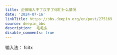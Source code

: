 ```yaml
---
title: 企微输入不了汉字了你们什么情况
date: '2024-07-16'
linkTitle: https://bbs.deepin.org/en/post/275169
source: deepin_bbs
description:  毛毛虫 
disable_comments: true
---
```

输入法： fcitx
